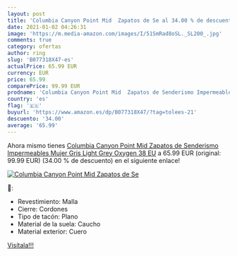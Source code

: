 ```yaml
---
layout: post
title: 'Columbia Canyon Point Mid  Zapatos de Se al 34.00 % de descuento'
date: 2021-01-02 04:26:31
image: 'https://m.media-amazon.com/images/I/51SmRad8oSL._SL200_.jpg'
comments: true
category: ofertas
author: ring
slug: 'B077318X47-es'
actualPrice: 65.99 EUR
currency: EUR
price: 65.99
comparePrice: 99.99 EUR
prodname: 'Columbia Canyon Point Mid  Zapatos de Senderismo Impermeables Mujer  Gris  Light Grey  Oxygen   38 EU'
country: 'es'
flag: '🇪🇸'
buyurl: 'https://www.amazon.es/dp/B077318X47/?tag=tolees-21'
descuento: '34.00'
average: '65.99'
---
```


Ahora mismo tienes [Columbia Canyon Point Mid  Zapatos de Senderismo Impermeables Mujer  Gris  Light Grey  Oxygen   38 EU](https://www.amazon.es/dp/B077318X47/?tag=tolees-21) a 65.99 EUR (original: 99.99 EUR) (34.00 %  de descuento) en el siguiente enlace!

[![Columbia Canyon Point Mid  Zapatos de Se](https://m.media-amazon.com/images/I/51SmRad8oSL._SL200_.jpg)](https://www.amazon.es/dp/B077318X47/?tag=tolees-21)

🔎:

- Revestimiento: Malla
- Cierre: Cordones
- Tipo de tacón: Plano
- Material de la suela: Caucho
- Material exterior: Cuero

[Visítala!!!](https://www.amazon.es/dp/B077318X47/?tag=tolees-21)
